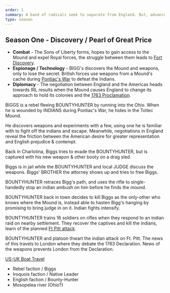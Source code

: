```yaml
---
order: 1
summary: A band of radicals seek to separate from England. But, advanced tech is discovered in the Ohio, leading to a three-way struggle for who would control it.
type: season
---
```

## Season One - Discovery / Pearl of Great Price

* **Combat** - The Sons of Liberty forms, hopes to gain access to the Mound and expel Royal forces, the struggle between them leads to [Fort Discovery](https://en.wikipedia.org/wiki/Fort_de_Chartres).
* **Espionage / Technology** - BIGG's discovers the Mound and weapons, only to lose the secret. British forces use weapons from a Mound's cache during [Pontiac's War](https://en.wikipedia.org/wiki/Pontiac%27s_War) to defeat the Indians.
* **Diplomacy** - The negotiation between England and the Americas heads towards IRL results when the Mound causes England to change its approach to hold its colonies and the [1763 Proclamation](https://en.wikipedia.org/wiki/Royal_Proclamation_of_1763).

BIGGS is a rebel fleeing BOUNTYHUNTER by running into the Ohio. When he is wounded by INDIANS during Pontiac's War, he hides in the Toltec Mound.

He discovers weapons and experiments with a few, using one he is familiar with to fight off the indians and escape.
Meanwhile, negotiations in England reveal the friction between the American desire for greater representation and English prejudice & contempt.

Back in Charlotina, Biggs tries to evade the BOUNTYHUNTER, but is captured with his new weapon & other booty on a drag sled.

Biggs is in jail while the BOUNTYHUNTER and local JUDGE discuss the weapons. Biggs' BROTHER the attorney shows up and tries to free Biggs.

BOUNTYHUNTER retraces Bigg's path, and uses the rifle to single-handedly stop an indian ambush on him before he finds the mound.

BOUNTYHUNTER back in town decides to kill Biggs as the only-other who knows where the Mound is, instead able to hasten Bigg's hanging by promising to bring judge in on it. Indian fights intensify.

BOUNTYHUNTER trains 16 soldiers on rifles when they respond to an indian raid on nearby settlement. They recover the captives and kill the indians, learn of the planned [Ft Pitt attack](https://en.wikipedia.org/wiki/Siege_of_Fort_Pitt).

BOUNTYHUNTER and platoon thwart the indian attack on Ft. Pitt. The news of this travels to London where they debate the 1763 Declaration. News of the weapons prevents London from the Declaration.

[US-UK Boat Travel](https://history.stackexchange.com/questions/33596/how-long-would-it-take-to-travel-from-england-to-the-colonies-in-the-early-1700s)

<!-- 1. **Stasis.** EPHRAIM GEORGE BIGGS is a rebel who escaped hanging & is chased into Ohio (he refuses to call it Charlotina) by a UK BOUNTY-HUNTER when he falls severely wounded into a Toltec mound. IROQUOIS don't follow out of fear of the holy site, but they post a vigil in case he escapes.
2. **Trigger.** Ephraim discovers the tech, and decides this is a way to get rid of the ENGLISH. Uses the weapons to defeat the Iroquois.
3. **Quest 1.**
4. **Quest 2.**
5. **Quest 3.**
6. **Bolt.**
7. **Shift.**
8. **Defeat.** Biggs is returned to be hung, but he shared the** location **with a rebel friend STRAND.
9. **Power.**
10. **Resolution.** -->

<!-- Ephraim George Biggs is a rebel on the run from HIM a UK bounty-hunter. He had been caught, and managed to escape hanging to be chased into the Ohio. He is then chased by the Iroquois, when he falls into a Toltec mound. The Iroquois don't follow out of fear of the holy site? He discovers the tech, and decides this is a way to get rid of the English. He gets back to civilization and contacts his rebel friends, but is betrayed when that friend turned out to be an English spy. He is returned to be executed by firing squad, but not before sharing the location with a fellow rebel (overheard). -->
- Rebel faction / Biggs
- Iroquois faction / Native Leader
- English faction / Bounty-Hunter
- Mosopelea river (Ohio?)

